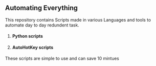 ## Automating Everything ## 

This repository contains Scripts made in various Languages and tools to automate day to day redundent task.
1. #### Python scripts ####
2. #### AutoHotKey scripts ####

These scripts are simple to use and can save 10 mintues
